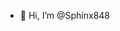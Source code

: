 - 👋 Hi, I’m @Sphinx848

<!---
Sphinx848/Sphinx848 is a ✨ special ✨ repository because its `README.md` (this file) appears on your GitHub profile.
You can click the Preview link to take a look at your changes.
--->
